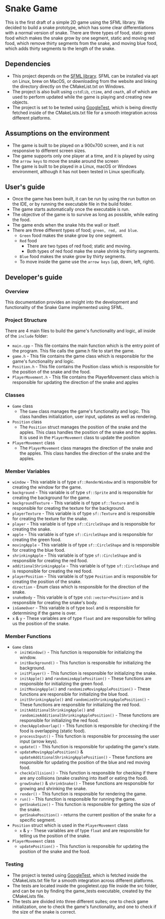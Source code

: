 # Snake Game
This is the first draft of a simple 2D game using the SFML library. We decided to build a snake prototype, which has some clear differentiations with a normal version of snake. There are three types of food, static green food which makes the snake grow by one segment, static and moving red food, which remove thirty segments from the snake, and moving blue food, which adds thirty segments to the length of the snake.

## Dependencies
- This project depends on the [SFML library](https://www.sfml-dev.org/index.php). SFML can be installed via apt on Linux, brew on MacOS, or downloading from the website and linking the directory directly on the CMakeList.txt on Windows.
- The project is also built using `cstdlib`, `ctime`, and `cmath`, all of which are used to perform updated while the game is playing and creating new objects.
- The project is set to be tested using [GoogleTest](https://github.com/google/googletest), which is being directly fetched inside of the CMakeLists.txt file for a smooth integration across different platforms.

## Assumptions on the environment
- The game is built to be played on a 900x700 screen, and it is not responsive to different screen sizes.
- The game supports only one player at a time, and it is played by using the `arrow keys` to move the snake around the screen
- The game is built to be played in a Linux, macOS or Windows environment, although it has not been tested in Linux specifically.

## User's guide
- Once the game has been built, it can be run by using the run button on the IDE, or by running the executable file in the build folder.
- The game starts automatically once the executable is run.
- The objective of the game is to survive as long as possible, while eating the food.
- The game ends when the snake hits the wall or itself.
- There are three different types of food; `green, red, and blue`.
  - `Green` food makes the snake grow by one segment.
  - `Red` food
    - There are two types of red food; static and moving.
    - Both types of red food make the snake shrink by thirty segments.
  - `Blue` food makes the snake grow by thirty segments.
  - To move inside the game use the `arrow keys` (up, down, left, right).

## Developer's guide
### Overview
This documentation provides an insight into the development and functionality of the Snake Game implemented using SFML.

### Project Structure
There are 4 main files to build the game's functionality and logic, all inside of the `include` folder:
- `main.cpp` - This file contains the main function which is the entry point of the program. This file calls the game.h file to start the game.
- `game.h` - This file contains the game class which is responsible for the game's functionality and logic.
- `Position.h` - This file contains the Position class which is responsible for the position of the snake and the food.
- `PlayerMovement.h` - This file contains the PlayerMovement class which is responsible for updating the direction of the snake and apples

### Classes
- `Game` class
  - The `Game` class manages the game's functionality and logic. This class handles initialization, user input, updates as well as rendering.
- `Position` class
  - The `Position` struct manages the position of the snake and the apples. This class handles the position of the snake and the apples. It is used in the `PlayerMovement` class to update the position
- `PlayerMovement` class
  - The `PlayerMovement` class manages the direction of the snake and the apples. This class handles the direction of the snake and the apples.

### Member Variables
- `window` - This variable is of type `sf::RenderWindow` and is responsible for creating the window for the game.
- `background` - This variable is of type `sf::Sprite` and is responsible for creating the background for the game.
- `backgroundTexture` - This variable is of type `sf::Texture` and is responsible for creating the texture for the background.
- `playerTexture` - This variable is of type `sf::Texture` and is responsible for creating the texture for the snake.
- `player` - This variable is of type `sf::CircleShape` and is responsible for creating the snake.
- `apple` - This variable is of type `sf::CircleShape` and is responsible for creating the green food.
- `movingApple` - This variable is of type `sf::CircleShape` and is responsible for creating the blue food.
- `shrinkingApple` - This variable is of type `sf::CircleShape` and is responsible for creating the red food.
- `additionalShrinkingApple` - This variable is of type `sf::CircleShape` and is responsible for creating the red food.
- `playerPosition` - This variable is of type `Position` and is responsible for creating the position of the snake.
- `direction` - Enum class which is responsible for the direction of the snake.
- `snakeBody` - This variable is of type `std::vector<Position>` and is responsible for creating the snake's body.
- `isGameOver` - This variable is of type `bool` and is responsible for determining if the game is over.
- `x` & `y` - These variables are of type `float` and are responsible for telling us the position of the snake.

### Member Functions
- `Game` class
  - `initWindow()` - This function is responsible for initializing the window.
  - `initBackground()` - This function is responsible for initializing the background.
  - `initPlayer()` - This function is responsible for initializing the snake.
  - `initApple()` and `randomizeApplePosition()` - These functions are responsible for initializing the green food.
  - `initMovingApple()` and `randomizeMovingApplePosition()` - These functions are responsible for initializing the blue food.
  - `initShrinkingApple()` and `randomizeShrinkingApplePosition()` - These functions are responsible for initializing the red food.
  - `initAdditionalShrinkingApple()` and `randomizeAdditionalShrinkingApplePosition()` - These functions are responsible for initializing the red food.
  - `checkAppleOverlap()` - This function is responsible for checking if the food is overlapping (static food).
  - `processInput()` - This function is responsible for processing the user input (arrow keys).
  - `update()` - This function is responsible for updating the game's state.
  - `updateMovingApplePosition()` & `updateAdditionalShrinkingApplePosition()` - These functions are responsible for updating the position of the blue and red moving food.
  - `checkCollision()` - This function is responsible for checking if there are any collisions (snake crashing into itself or eating the food).
  - `growSnake()` & `shrinkSnake()` - These functions are responsible for growing and shrinking the snake.
  - `render()` - This function is responsible for rendering the game.
  - `run()` - This function is responsible for running the game.
  - `getSnakeSize()` - This function is responsible for getting the size of the snake.
  - `getSnakePosition()` - returns the current position of the snake for a specific segment.
- `Position` struct which is used in the `PlayerMovement` class
  - `x` & `y` - These variables are of type `float` and are responsible for telling us the position of the snake.
- `PlayerMovement` class
  - `updatePosition()` - This function is responsible for updating the position of the snake and the food.

### Testing
- The project is tested using [GoogleTest](https://github.com/google/googletest), which is fetched inside the CMakeLists.txt file for a smooth integration across different platforms.
- The tests are located inside the googletest.cpp file inside the src folder, and can be run by finding the game_tests executable, created by the CMakeLists file.
- The tests are divided into three different suites; one to check game initialization, one to check the game's functionality, and one to check if the size of the snake is correct.
